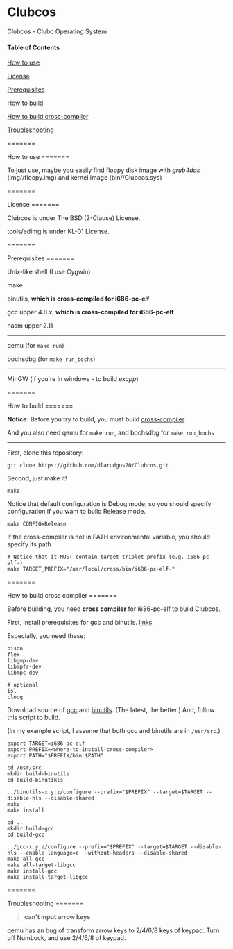 Clubcos
=======

Clubcos - Clubc Operating System

#### Table of Contents

[How to use](#use)

[License](#license)

[Prerequisites](##prerequisites)

[How to build](#build)

[How to build cross-compiler](#cross-compiler)

[Troubleshooting](#troubleshooting)


=======

<a name="use" />
How to use
=======

To just use, maybe you easily find floppy disk image with *grub4dos* (img/<config>/floopy.img) and kernel image (bin/<config>/Clubcos.sys)

=======

<a name="license" />
License
=======

Clubcos is under The BSD (2-Clause) License.

tools/edimg is under KL-01 License.

=======

<a name="prerequisites" />
Prerequisites
=======

Unix-like shell (I use Cygwin)

make

binutils, **which is cross-compiled for i686-pc-elf**

gcc upper 4.8.x, **which is cross-compiled for i686-pc-elf**

nasm upper 2.11

<hr/>

qemu (for `make run`)

bochsdbg (for `make run_bochs`)

<hr/>

MinGW (if you're in windows - to build *excpp*)

=======

<a name="build" />
How to build
=======

**Notice:** Before you try to build, you must build [cross-compiler](#cross-compiler)

And you also need qemu for `make run`, and bochsdbg for `make run_bochs`

<hr/>

First, clone this repository:

    git clone https://github.com/dlarudgus20/Clubcos.git

Second, just make it!

    make

Notice that default configuration is Debug mode, so you should specify configuration if you want to build Release mode.

    make CONFIG=Release

If the cross-compiler is not in PATH environmental variable, you should specify its path.

    # Notice that it MUST contain target triplet prefix (e.g. i686-pc-elf-)
    make TARGET_PREFIX="/usr/local/cross/bin/i686-pc-elf-"

=======

<a name="cross-compiler" />
How to build cross compiler
=======

Before building, you need **cross compiler** for i686-pc-elf to build Clubcos.

First, install prerequisites for gcc and binutils. [links](https://gcc.gnu.org/install/prerequisites.html)

Especially, you need these:

```
bison
flex
libgmp-dev
libmpfr-dev
libmpc-dev

# optional
isl
cloog
```

Download source of [gcc](https://gcc.gnu.org/) and [binutils](http://www.gnu.org/software/binutils/). (The latest, the better.)
And, follow this script to build.

(In my example script, I assume that both gcc and binutils are in `/usr/src`.)

```
export TARGET=i686-pc-elf
export PREFIX=<where-to-install-cross-compiler>
export PATH="$PREFIX/bin:$PATH"

cd /usr/src
mkdir build-binutils
cd build-binutikls

../binutils-x.y.z/configure --prefix="$PREFIX" --target=$TARGET --disable-nls --disable-shared
make
make install

cd ..
mkdir build-gcc
cd build-gcc

../gcc-x.y.z/configure --prefix="$PREFIX" --target=$TARGET --disable-nls --enable-language=c --without-headers --disable-shared
make all-gcc
make all-target-libgcc
make install-gcc
make install-target-libgcc
```

=======

<a name="troubleshooting" />
Troubleshooting
=======

> **can't input arrow keys**

  qemu has an bug of transform arrow keys to 2/4/6/8 keys of keypad. Turn off NumLock, and use 2/4/6/8 of keypad.


